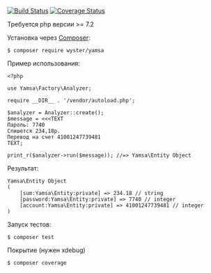 [![Build Status](https://travis-ci.org/wyster/yamsa.svg?branch=master)](https://travis-ci.org/wyster/yamsa)
[![Coverage Status](https://coveralls.io/repos/github/wyster/yamsa/badge.svg)](https://coveralls.io/github/wyster/yamsa)

Требуется php версии >= 7.2

Установка через [Composer](https://getcomposer.org/):
```
$ composer require wyster/yamsa
```

Пример использования:

```
<?php

use Yamsa\Factory\Analyzer;

require __DIR__ . '/vendor/autoload.php';

$analyzer = Analyzer::create();
$message = <<<TEXT
Пароль: 7740
Спишется 234,18р.
Перевод на счет 41001247739481
TEXT;

print_r($analyzer->run($message)); //=> Yamsa\Entity Object
```

Результат:
```
Yamsa\Entity Object
(
    [sum:Yamsa\Entity:private] => 234.18 // string
    [password:Yamsa\Entity:private] => 7740 // integer
    [account:Yamsa\Entity:private] => 41001247739481 // integer
)
```

Запуск тестов:

```
$ composer test
```

Покрытие (нужен xdebug)

```
$ composer coverage
```

